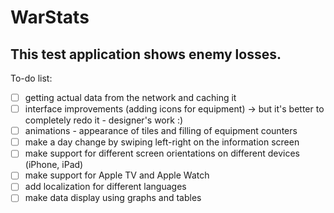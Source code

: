 # WarStats

This test application shows enemy losses.
-
To-do list:
- [ ] getting actual data from the network and caching it
- [ ] interface improvements (adding icons for equipment) -> but it's better to completely redo it - designer's work :)
- [ ] animations - appearance of tiles and filling of equipment counters
- [ ] make a day change by swiping left-right on the information screen
- [ ] make support for different screen orientations on different devices (iPhone, iPad)
- [ ] make support for Apple TV and Apple Watch
- [ ] add localization for different languages
- [ ] make data display using graphs and tables
